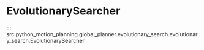 # EvolutionarySearcher

::: src.python_motion_planning.global_planner.evolutionary_search.evolutionary_search.EvolutionarySearcher
